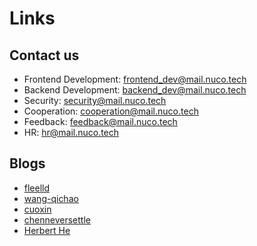 # Links

## Contact us

- Frontend Development: frontend_dev@mail.nuco.tech
- Backend Development: backend_dev@mail.nuco.tech
- Security: security@mail.nuco.tech
- Cooperation: cooperation@mail.nuco.tech
- Feedback: feedback@mail.nuco.tech
- HR: hr@mail.nuco.tech

## Blogs

- [fleelld](https://fleelld.github.io)
- [wang-qichao](https://wang-qichao.github.io)
- [cuoxin](https://cuoxin.github.io)
- [chenneversettle](https://chenneversettle.github.io)
- [Herbert He](https://goer.icu)
